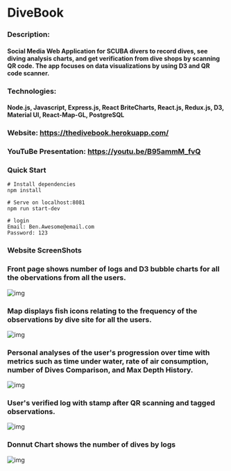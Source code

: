 # DiveBook

### Description:

#### Social Media Web Application for SCUBA divers to record dives, see diving analysis charts, and get verification from dive shops by scanning QR code. The app focuses on data visualizations by using D3 and QR code scanner.

### Technologies:

#### Node.js, Javascript, Express.js, React BriteCharts, React.js, Redux.js, D3, Material UI, React-Map-GL, PostgreSQL

### Website: https://thedivebook.herokuapp.com/

### YouTuBe Presentation: https://youtu.be/B95ammM_fvQ

### Quick Start

```
# Install dependencies
npm install

# Serve on localhost:8081
npm run start-dev

# login
Email: Ben.Awesome@email.com
Password: 123
```

### Website ScreenShots

### Front page shows number of logs and D3 bubble charts for all the obervations from all the users.

![img](https://github.com/emily6699/scuba-dive-book/blob/readMe/public/pictures/readMePic/frontPagewithBubbleChart.png)

### Map displays fish icons relating to the frequency of the observations by dive site for all the users.

![img](https://github.com/emily6699/scuba-dive-book/blob/readMe/public/pictures/readMePic/MapwithFishIcon.png)

### Personal analyses of the user's progression over time with metrics such as time under water, rate of air consumption, number of Dives Comparison, and Max Depth History.

![img](https://github.com/emily6699/scuba-dive-book/blob/readMe/public/pictures/readMePic/Analysis.png)

### User's verified log with stamp after QR scanning and tagged observations.

![img](https://github.com/emily6699/scuba-dive-book/blob/readMe/public/pictures/readMePic/Log.png)

### Donnut Chart shows the number of dives by logs

![img](https://github.com/emily6699/scuba-dive-book/blob/readMe/public/pictures/readMePic/LogsDonutChart.png)
